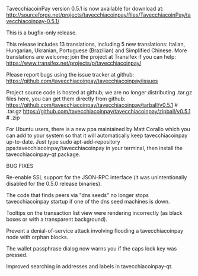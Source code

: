 TavecchiacoinPay version 0.5.1 is now available for download at:
http://sourceforge.net/projects/tavecchiacoinpay/files/TavecchiacoinPay/tavecchiacoinpay-0.5.1/

This is a bugfix-only release.

This release includes 13 translations, including 5 new translations:
Italian, Hungarian, Ukranian, Portuguese (Brazilian) and Simplified Chinese.
More translations are welcome; join the project at Transifex if you can help:
https://www.transifex.net/projects/p/tavecchiacoinpay/

Please report bugs using the issue tracker at github:
https://github.com/tavecchiacoinpay/tavecchiacoinpay/issues

Project source code is hosted at github; we are no longer
distributing .tar.gz files here, you can get them
directly from github:
https://github.com/tavecchiacoinpay/tavecchiacoinpay/tarball/v0.5.1  # .tar.gz
https://github.com/tavecchiacoinpay/tavecchiacoinpay/zipball/v0.5.1  # .zip

For Ubuntu users, there is a new ppa maintained by Matt Corallo which
you can add to your system so that it will automatically keep
tavecchiacoinpay up-to-date.  Just type
sudo apt-add-repository ppa:tavecchiacoinpay/tavecchiacoinpay
in your terminal, then install the tavecchiacoinpay-qt package.


BUG FIXES

Re-enable SSL support for the JSON-RPC interface (it was unintentionally
disabled for the 0.5.0 release binaries).

The code that finds peers via "dns seeds" no longer stops tavecchiacoinpay startup
if one of the dns seed machines is down.

Tooltips on the transaction list view were rendering incorrectly (as black boxes
or with a transparent background).

Prevent a denial-of-service attack involving flooding a tavecchiacoinpay node with
orphan blocks.

The wallet passphrase dialog now warns you if the caps lock key was pressed.

Improved searching in addresses and labels in tavecchiacoinpay-qt.

